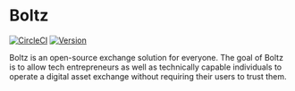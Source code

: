 # Boltz

[![CircleCI](https://circleci.com/gh/BoltzExchange/boltz-backend/tree/master.svg?style=shield)](https://circleci.com/gh/BoltzExchange/boltz-backend/tree/master) [![Version](https://img.shields.io/npm/v/boltz-backend.svg)](https://www.npmjs.com/package/boltz-backend)

Boltz is an open-source exchange solution for everyone. The goal of Boltz is to allow tech entrepreneurs as well as technically capable individuals to operate a digital asset exchange without requiring their users to trust them.
